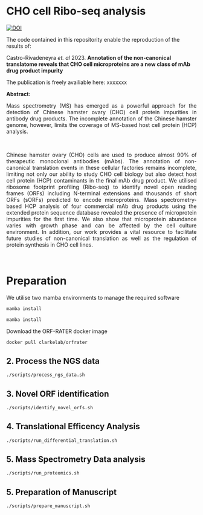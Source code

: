  
# CHO cell Ribo-seq analysis  

[![DOI](https://zenodo.org/badge/449655379.svg)](https://zenodo.org/badge/latestdoi/449655379)

The code contained in this repositority enable the reproduction of the results of:

Castro-Rivadeneyra *et. al* 2023. **Annotation of the non-canonical translatome reveals that CHO cell microproteins are a new class of mAb drug product impurity**

The publication is freely availiable here: xxxxxxx&nbsp;

**Abstract:**
<p style='text-align: justify;'>
Mass spectrometry (MS) has emerged as a powerful approach for the detection of Chinese hamster ovary (CHO) cell protein impurities in antibody drug products. The incomplete annotation of the Chinese hamster genome, however, limits the coverage of MS-based host cell protein (HCP) analysis.</p> &nbsp;

<p style='text-align: justify;'>
Chinese hamster ovary (CHO) cells are used to produce almost 90% of therapeutic monoclonal antibodies (mAbs). The annotation of non-canonical translation events in these cellular factories remains incomplete, limiting not only our ability to study CHO cell biology but also detect host cell protein (HCP) contaminants in the final mAb drug product. We utilised ribosome footprint profiling (Ribo-seq) to identify novel open reading frames (ORFs) including N-terminal extensions and thousands of short ORFs (sORFs) predicted to encode microproteins. Mass spectrometry-based HCP analysis of four commercial mAb drug products using the extended protein sequence database revealed the presence of microprotein impurities for the first time. We also show that microprotein abundance varies with growth phase and can be affected by the cell culture environment. In addition, our work provides a vital resource to facilitate future studies of non-canonical translation as well as the regulation of protein synthesis in CHO cell lines.
</p>
&nbsp;



# Preparation

We utilise two mamba environments to manage the required software

```bash
mamba install 
```

```bash
mamba install
```

Download the ORF-RATER docker image 
```bash
docker pull clarkelab/orfrater
```



## 2. Process the NGS data


```bash
./scripts/process_ngs_data.sh
```
## 3. Novel ORF identification

```bash
./scripts/identify_novel_orfs.sh
```

## 4. Translational Efficency Analysis

```bash
./scripts/run_differential_translation.sh
```

## 5. Mass Spectrometry Data analysis
 
```bash
./scripts/run_proteomics.sh
```

## 5. Preparation of Manuscript
 
```bash
./scripts/prepare_manuscript.sh
```